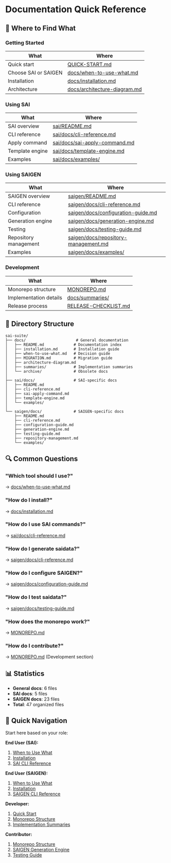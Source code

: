 # Documentation Quick Reference

## 📍 Where to Find What

### Getting Started
| What | Where |
|------|-------|
| Quick start | [QUICK-START.md](QUICK-START.md) |
| Choose SAI or SAIGEN | [docs/when-to-use-what.md](docs/when-to-use-what.md) |
| Installation | [docs/installation.md](docs/installation.md) |
| Architecture | [docs/architecture-diagram.md](docs/architecture-diagram.md) |

### Using SAI
| What | Where |
|------|-------|
| SAI overview | [sai/README.md](sai/README.md) |
| CLI reference | [sai/docs/cli-reference.md](sai/docs/cli-reference.md) |
| Apply command | [sai/docs/sai-apply-command.md](sai/docs/sai-apply-command.md) |
| Template engine | [sai/docs/template-engine.md](sai/docs/template-engine.md) |
| Examples | [sai/docs/examples/](sai/docs/examples/) |

### Using SAIGEN
| What | Where |
|------|-------|
| SAIGEN overview | [saigen/README.md](saigen/README.md) |
| CLI reference | [saigen/docs/cli-reference.md](saigen/docs/cli-reference.md) |
| Configuration | [saigen/docs/configuration-guide.md](saigen/docs/configuration-guide.md) |
| Generation engine | [saigen/docs/generation-engine.md](saigen/docs/generation-engine.md) |
| Testing | [saigen/docs/testing-guide.md](saigen/docs/testing-guide.md) |
| Repository management | [saigen/docs/repository-management.md](saigen/docs/repository-management.md) |
| Examples | [saigen/docs/examples/](saigen/docs/examples/) |

### Development
| What | Where |
|------|-------|
| Monorepo structure | [MONOREPO.md](MONOREPO.md) |
| Implementation details | [docs/summaries/](docs/summaries/) |
| Release process | [RELEASE-CHECKLIST.md](RELEASE-CHECKLIST.md) |

## 📂 Directory Structure

```
sai-suite/
├── docs/                      # General documentation
│   ├── README.md             # Documentation index
│   ├── installation.md       # Installation guide
│   ├── when-to-use-what.md   # Decision guide
│   ├── MIGRATION.md          # Migration guide
│   ├── architecture-diagram.md
│   ├── summaries/            # Implementation summaries
│   └── archive/              # Obsolete docs
│
├── sai/docs/                 # SAI-specific docs
│   ├── README.md
│   ├── cli-reference.md
│   ├── sai-apply-command.md
│   ├── template-engine.md
│   └── examples/
│
└── saigen/docs/              # SAIGEN-specific docs
    ├── README.md
    ├── cli-reference.md
    ├── configuration-guide.md
    ├── generation-engine.md
    ├── testing-guide.md
    ├── repository-management.md
    └── examples/
```

## 🔍 Common Questions

### "Which tool should I use?"
→ [docs/when-to-use-what.md](docs/when-to-use-what.md)

### "How do I install?"
→ [docs/installation.md](docs/installation.md)

### "How do I use SAI commands?"
→ [sai/docs/cli-reference.md](sai/docs/cli-reference.md)

### "How do I generate saidata?"
→ [saigen/docs/cli-reference.md](saigen/docs/cli-reference.md)

### "How do I configure SAIGEN?"
→ [saigen/docs/configuration-guide.md](saigen/docs/configuration-guide.md)

### "How do I test saidata?"
→ [saigen/docs/testing-guide.md](saigen/docs/testing-guide.md)

### "How does the monorepo work?"
→ [MONOREPO.md](MONOREPO.md)

### "How do I contribute?"
→ [MONOREPO.md](MONOREPO.md) (Development section)

## 📊 Statistics

- **General docs**: 6 files
- **SAI docs**: 5 files
- **SAIGEN docs**: 23 files
- **Total**: 47 organized files

## 🎯 Quick Navigation

Start here based on your role:

**End User (SAI):**
1. [When to Use What](docs/when-to-use-what.md)
2. [Installation](docs/installation.md)
3. [SAI CLI Reference](sai/docs/cli-reference.md)

**End User (SAIGEN):**
1. [When to Use What](docs/when-to-use-what.md)
2. [Installation](docs/installation.md)
3. [SAIGEN CLI Reference](saigen/docs/cli-reference.md)

**Developer:**
1. [Quick Start](QUICK-START.md)
2. [Monorepo Structure](MONOREPO.md)
3. [Implementation Summaries](docs/summaries/)

**Contributor:**
1. [Monorepo Structure](MONOREPO.md)
2. [SAIGEN Generation Engine](saigen/docs/generation-engine.md)
3. [Testing Guide](saigen/docs/testing-guide.md)
